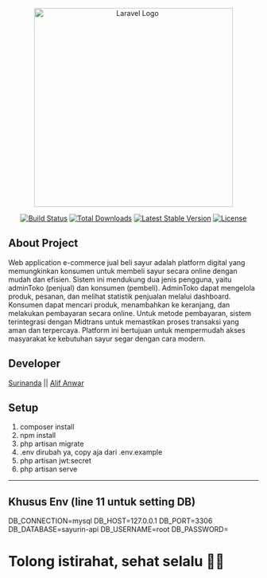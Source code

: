 <p align="center"><a href="https://laravel.com" target="_blank"><img src="https://raw.githubusercontent.com/laravel/art/master/logo-lockup/5%20SVG/2%20CMYK/1%20Full%20Color/laravel-logolockup-cmyk-red.svg" width="400" alt="Laravel Logo"></a></p>

<p align="center">
<a href="https://github.com/laravel/framework/actions"><img src="https://github.com/laravel/framework/workflows/tests/badge.svg" alt="Build Status"></a>
<a href="https://packagist.org/packages/laravel/framework"><img src="https://img.shields.io/packagist/dt/laravel/framework" alt="Total Downloads"></a>
<a href="https://packagist.org/packages/laravel/framework"><img src="https://img.shields.io/packagist/v/laravel/framework" alt="Latest Stable Version"></a>
<a href="https://packagist.org/packages/laravel/framework"><img src="https://img.shields.io/packagist/l/laravel/framework" alt="License"></a>
</p>

## About Project
Web application e-commerce jual beli sayur adalah platform digital yang memungkinkan konsumen untuk membeli sayur secara online dengan mudah dan efisien. Sistem ini mendukung dua jenis pengguna, yaitu adminToko (penjual) dan konsumen (pembeli). AdminToko dapat mengelola produk, pesanan, dan melihat statistik penjualan melalui dashboard. Konsumen dapat mencari produk, menambahkan ke keranjang, dan melakukan pembayaran secara online. Untuk metode pembayaran, sistem terintegrasi dengan Midtrans untuk memastikan proses transaksi yang aman dan terpercaya. Platform ini bertujuan untuk mempermudah akses masyarakat ke kebutuhan sayur segar dengan cara modern.


## Developer

<a href="https://github.com/surinanda99">Surinanda</a> ||
<a href="https://github.com/Hypes-Astro">Alif Anwar</a>

## Setup
1. composer install
2. npm install
3. php artisan migrate
4. .env dirubah ya, copy aja dari .env.example
5. php artisan jwt:secret
6. php artisan serve
---
## Khusus Env (line 11 untuk setting DB)

DB_CONNECTION=mysql
DB_HOST=127.0.0.1
DB_PORT=3306
DB_DATABASE=sayurin-api
DB_USERNAME=root
DB_PASSWORD=


# Tolong istirahat, sehat selalu 👋🏻
